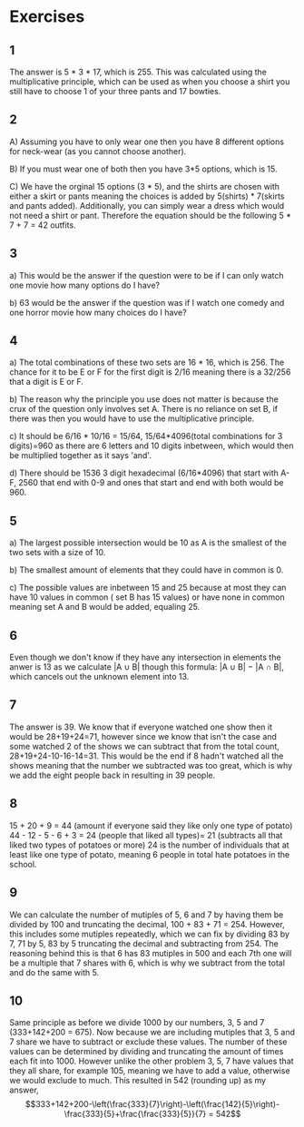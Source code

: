 # Exercises

## 1

The answer is 5 * 3 * 17, which is 255. This was calculated using the multiplicative principle, which can be used as when you choose a shirt you still have to choose 1 of your three pants and 17 bowties.

## 2

A) Assuming you have to only wear one then you have 8 different options for neck-wear (as you cannot choose another).

B) If you must wear one of both then you have 3*5 options, which is 15.

C) We have the orginal 15 options (3 * 5), and the shirts are chosen with either a skirt or pants meaning the choices is added by 5(shirts) * 7(skirts and pants added). Additionally, you can simply wear a dress which would not need a shirt or pant. Therefore the equation should be the following 5 * 7 + 7 = 42 outfits.

## 3

a) This would be the answer if the question were to be if I can only watch one movie how many options do I have?

b) 63 would be the answer if the question was if I watch one comedy and one horror movie how many choices do I have?

## 4

a) The total combinations of these two sets are 16 * 16, which is 256. The chance for it to be E or F for the first digit is 2/16 meaning there is a 32/256 that a digit is E or F.

b) The reason why the principle you use does not matter is because the crux of the question only involves set A. There is no reliance on set B, if there was then you would have to use the multiplicative principle.

c) It should be 6/16 * 10/16 = 15/64, 15/64*4096(total combinations for 3 digits)=960 as there are 6 letters and 10 digits inbetween, which would then be multiplied together as it says 'and'.

d) There should be 1536 3 digit hexadecimal (6/16*4096) that start with A-F, 2560 that end with 0-9 and ones that start and end with both would be 960.

## 5

a) The largest possible intersection would be 10 as A is the smallest of the two sets with a size of 10.

b) The smallest amount of elements that they could have in common is 0.

c) The possible values are inbetween 15 and 25 because at most they can have 10 values in common ( set B has 15 values) or have none in common meaning set A and B would be added, equaling 25.

## 6

Even though we don't know if they have any intersection in elements the anwer is 13 as we calculate |A ∪ B| though this formula: |A ∪ B| − |A ∩ B|, which cancels out the unknown element into 13.

## 7
The answer is 39. We know that if everyone watched one show then it would be 28+19+24=71, however since we know that isn't the case and some watched 2 of the shows we can subtract that from the total count, 28+19+24-10-16-14=31. This would be the end if 8 hadn't watched all the shows meaning that the number we subtracted was too great, which is why we add the eight people back in resulting in 39 people.

## 8

15 + 20 + 9 = 44 (amount if everyone said they like only one type of potato)
44 - 12 - 5 - 6 + 3 = 24 (people that liked all types)= 21 (subtracts all that liked two types of potatoes or more)
24 is the number of individuals that at least like one type of potato, meaning 6 people in total hate potatoes in the school.

## 9
We can calculate the number of mutiples of 5, 6 and 7 by having them be divided by 100 and truncating the decimal, 100 + 83 + 71 = 254. However, this includes some mutiples repeatedly, which we can fix by dividing 83 by 7, 71 by 5, 83 by 5 truncating the decimal and subtracting from 254. The reasoning behind this is that 6 has 83 mutiples in 500 and each 7th one will be a multiple that 7 shares with 6, which is why we subtract from the total and do the same with 5. 

## 10 
Same principle as before we divide 1000 by our numbers, 3, 5 and 7 (333+142+200 = 675). Now because we are including mutiples that 3, 5 and 7 share we have to subtract or exclude these values. The number of these values can be determined by dividing and truncating the amount of times each fit into 1000. However unlike the other problem 3, 5, 7 have values that they all share, for example 105, meaning we have to add a value, otherwise we would exclude to much. This resulted in 542 (rounding up) as my answer, $$333+142+200-\left(\frac{333}{7}\right)-\left(\frac{142}{5}\right)-\frac{333}{5}+\frac{\frac{333}{5}}{7} = 542$$